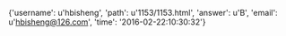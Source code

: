 {'username': u'hbisheng', 'path': u'1153/1153.html', 'answer': u'B', 'email': u'hbisheng@126.com', 'time': '2016-02-22:10:30:32'}